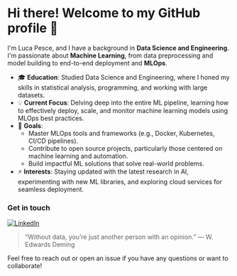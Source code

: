 # Hi there! Welcome to my GitHub profile 👋

I'm Luca Pesce, and I have a background in **Data Science and Engineering**.  
I'm passionate about **Machine Learning**, from data preprocessing and model building to end-to-end deployment and **MLOps**.  

- 🎓 **Education**: Studied Data Science and Engineering, where I honed my skills in statistical analysis, programming, and working with large datasets.  
- 💡 **Current Focus**: Delving deep into the entire ML pipeline, learning how to effectively deploy, scale, and monitor machine learning models using MLOps best practices.  
- 🚀 **Goals**:  
  - Master MLOps tools and frameworks (e.g., Docker, Kubernetes, CI/CD pipelines).  
  - Contribute to open source projects, particularly those centered on machine learning and automation.  
  - Build impactful ML solutions that solve real-world problems.  
- ⚡ **Interests**: Staying updated with the latest research in AI, experimenting with new ML libraries, and exploring cloud services for seamless deployment.  

### Get in touch
[![LinkedIn]([https://img.shields.io/badge/-LinkedIn-blue?style=flat&logo=Linkedin&logoColor=white)](https://www.linkedin.com/in/your-profile](https://www.linkedin.com/in/luca-pesce-6877091a6/))

> “Without data, you’re just another person with an opinion.” — W. Edwards Deming

Feel free to reach out or open an issue if you have any questions or want to collaborate!

